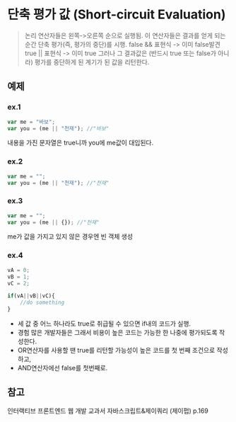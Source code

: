 # 단축 평가 값 (Short-circuit Evaluation)

> 논리 연산자들은 왼쪽->오른쪽 순으로 실행됨. 
> 이 연산자들은 결과를 얻게 되는 순간 단축 평가(즉, 평가의 중단)를 시행.
> false && 표현식 -> 이미 false발견
> true || 표현식 -> 이미 true
> 그러나 그 결과값은 (반드시 true 또는 false가 아니라) 평가를 중단하게 된 계기가 된 값을 리턴한다.

## 예제
### ex.1
```javascript
var me = "바보";
var you = (me || "천재"); //"바보"
```
내용을 가진 문자열은 true니까 you에 me값이 대입된다.

### ex.2
```javascript
var me = "";
var you = (me || "천재"); //"천재"
```

### ex.3
```javascript
var me = "";
var you = (me || {}); //"천재"
```
me가 값을 가지고 있지 않은 경우엔 빈 객체 생성

### ex.4
```javascript
vA = 0;
vB = 1;
vC = 2;

if(vA||vB||vC){
    //do something
}
```
- 세 값 중 어느 하나라도 true로 취급될 수 있으면 if내의 코드가 실행.
- 경험 많은 개발자들은 그래서 비용이 높은 코드는 가능한 한 나중에 평가되도록 작성한다.
- OR연산자를 사용할 땐 true를 리턴할 가능성이 높은 코드를 첫 번째 조건으로 작성하고,
- AND연산자에선 false를 첫번째로.

## 참고
인터랙티브 프론트엔드 웹 개발 교과서 자바스크립트&제이쿼리 (제이펍) p.169
